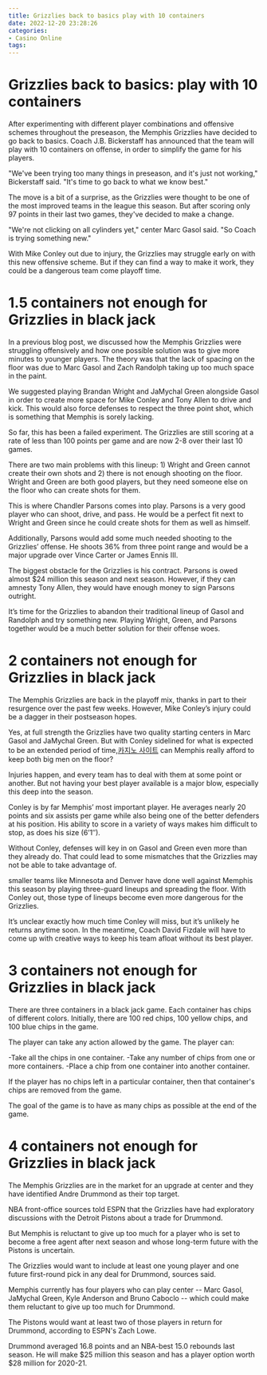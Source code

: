 ```yaml
---
title: Grizzlies back to basics play with 10 containers
date: 2022-12-20 23:28:26
categories:
- Casino Online
tags:
---
```



#  Grizzlies back to basics: play with 10 containers

After experimenting with different player combinations and offensive schemes throughout the preseason, the Memphis Grizzlies have decided to go back to basics. Coach J.B. Bickerstaff has announced that the team will play with 10 containers on offense, in order to simplify the game for his players.

"We've been trying too many things in preseason, and it's just not working," Bickerstaff said. "It's time to go back to what we know best."

The move is a bit of a surprise, as the Grizzlies were thought to be one of the most improved teams in the league this season. But after scoring only 97 points in their last two games, they've decided to make a change.

"We're not clicking on all cylinders yet," center Marc Gasol said. "So Coach is trying something new."

With Mike Conley out due to injury, the Grizzlies may struggle early on with this new offensive scheme. But if they can find a way to make it work, they could be a dangerous team come playoff time.

# 1.5 containers not enough for Grizzlies in black jack

In a previous blog post, we discussed how the Memphis Grizzlies were struggling offensively and how one possible solution was to give more minutes to younger players. The theory was that the lack of spacing on the floor was due to Marc Gasol and Zach Randolph taking up too much space in the paint.

We suggested playing Brandan Wright and JaMychal Green alongside Gasol in order to create more space for Mike Conley and Tony Allen to drive and kick. This would also force defenses to respect the three point shot, which is something that Memphis is sorely lacking.

So far, this has been a failed experiment. The Grizzlies are still scoring at a rate of less than 100 points per game and are now 2-8 over their last 10 games.

There are two main problems with this lineup: 1) Wright and Green cannot create their own shots and 2) there is not enough shooting on the floor. Wright and Green are both good players, but they need someone else on the floor who can create shots for them.

This is where Chandler Parsons comes into play. Parsons is a very good player who can shoot, drive, and pass. He would be a perfect fit next to Wright and Green since he could create shots for them as well as himself.

Additionally, Parsons would add some much needed shooting to the Grizzlies’ offense. He shoots 36% from three point range and would be a major upgrade over Vince Carter or James Ennis III.

The biggest obstacle for the Grizzlies is his contract. Parsons is owed almost $24 million this season and next season. However, if they can amnesty Tony Allen, they would have enough money to sign Parsons outright.

It’s time for the Grizzlies to abandon their traditional lineup of Gasol and Randolph and try something new. Playing Wright, Green, and Parsons together would be a much better solution for their offense woes.

# 2 containers not enough for Grizzlies in black jack

The Memphis Grizzlies are back in the playoff mix, thanks in part to their resurgence over the past few weeks. However, Mike Conley’s injury could be a dagger in their postseason hopes.

Yes, at full strength the Grizzlies have two quality starting centers in Marc Gasol and JaMychal Green. But with Conley sidelined for what is expected to be an extended period of time,[카지노 사이트](https://choegocasino.com/) can Memphis really afford to keep both big men on the floor?

Injuries happen, and every team has to deal with them at some point or another. But not having your best player available is a major blow, especially this deep into the season.

Conley is by far Memphis’ most important player. He averages nearly 20 points and six assists per game while also being one of the better defenders at his position. His ability to score in a variety of ways makes him difficult to stop, as does his size (6’1″).

Without Conley, defenses will key in on Gasol and Green even more than they already do. That could lead to some mismatches that the Grizzlies may not be able to take advantage of.

 smaller teams like Minnesota and Denver have done well against Memphis this season by playing three-guard lineups and spreading the floor. With Conley out, those type of lineups become even more dangerous for the Grizzlies.

It’s unclear exactly how much time Conley will miss, but it’s unlikely he returns anytime soon. In the meantime, Coach David Fizdale will have to come up with creative ways to keep his team afloat without its best player.

# 3 containers not enough for Grizzlies in black jack

There are three containers in a black jack game. Each container has chips of different colors. Initially, there are 100 red chips, 100 yellow chips, and 100 blue chips in the game.

The player can take any action allowed by the game. The player can:

-Take all the chips in one container.
-Take any number of chips from one or more containers.
-Place a chip from one container into another container.

If the player has no chips left in a particular container, then that container's chips are removed from the game.

The goal of the game is to have as many chips as possible at the end of the game.

# 4 containers not enough for Grizzlies in black jack

The Memphis Grizzlies are in the market for an upgrade at center and they have identified Andre Drummond as their top target.

NBA front-office sources told ESPN that the Grizzlies have had exploratory discussions with the Detroit Pistons about a trade for Drummond.

But Memphis is reluctant to give up too much for a player who is set to become a free agent after next season and whose long-term future with the Pistons is uncertain.

The Grizzlies would want to include at least one young player and one future first-round pick in any deal for Drummond, sources said.

Memphis currently has four players who can play center -- Marc Gasol, JaMychal Green, Kyle Anderson and Bruno Caboclo -- which could make them reluctant to give up too much for Drummond.

The Pistons would want at least two of those players in return for Drummond, according to ESPN's Zach Lowe.

Drummond averaged 16.8 points and an NBA-best 15.0 rebounds last season. He will make $25 million this season and has a player option worth $28 million for 2020-21.